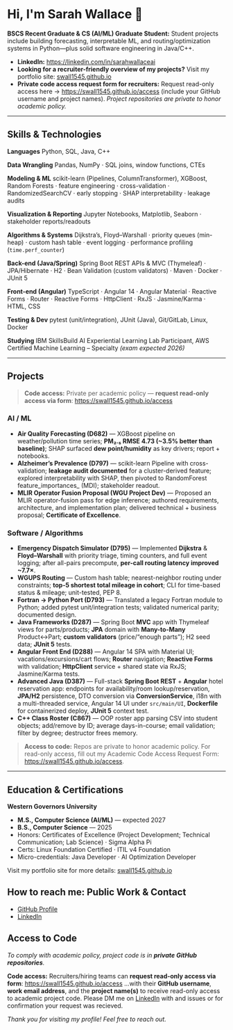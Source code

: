 # Hi, I'm Sarah Wallace 👋

> 

**BSCS Recent Graduate & CS (AI/ML) Graduate Student:** Student projects include building forecasting, interpretable ML, and routing/optimization systems in Python—plus solid software engineering in Java/C++. 
- **LinkedIn:** https://linkedin.com/in/sarahwallaceai
- **Looking for a recruiter-friendly overview of my projects?** Visit my portfolio site: [swall1545.github.io](https://swall1545.github.io)
- **Private code access request form for recruiters:** Request read-only access here → https://swall1545.github.io/access (include your GitHub username and project names). _Project repositories are private to honor academic policy._

---

## Skills & Technologies
**Languages**
Python, SQL, Java, C++

**Data Wrangling** Pandas, NumPy · SQL joins, window functions, CTEs

**Modeling & ML**
scikit-learn (Pipelines, ColumnTransformer), XGBoost, Random Forests · feature engineering · cross-validation · RandomizedSearchCV · early stopping · SHAP interpretability · leakage audits

**Visualization & Reporting**
Jupyter Notebooks, Matplotlib, Seaborn · stakeholder reports/readouts

**Algorithms & Systems** Dijkstra’s, Floyd–Warshall · priority queues (min-heap) · custom hash table · event logging · performance profiling (`time.perf_counter`)

**Back-end (Java/Spring)** Spring Boot REST APIs & MVC (Thymeleaf) · JPA/Hibernate · H2 · Bean Validation (custom validators) · Maven · Docker · JUnit 5

**Front-end (Angular)** TypeScript · Angular 14 · Angular Material · Reactive Forms · Router · Reactive Forms · HttpClient · RxJS · Jasmine/Karma · HTML, CSS

**Testing & Dev** pytest (unit/integration), JUnit (Java), Git/GitLab, Linux, Docker

**Studying** IBM SkillsBuild AI Experiential Learning Lab Participant, AWS Certified Machine Learning – Specialty *(exam expected 2026)*

---

## Projects 
> **Code access:** Private per academic policy — **request read-only access via form**: https://swall1545.github.io/access

### AI / ML
- **Air Quality Forecasting (D682)** — XGBoost pipeline on weather/pollution time series; **PM₂.₅ RMSE 4.73 (~3.5% better than baseline)**; SHAP surfaced **dew point/humidity** as key drivers; report + notebooks.  
- **Alzheimer’s Prevalence (D797)** — scikit-learn Pipeline with cross-validation; **leakage audit documented** for a cluster-derived feature; explored interpretability with SHAP, then pivoted to RandomForest feature_importances_ (MDI); stakeholder readout.  
- **MLIR Operator Fusion Proposal (WGU Project Dev)** — Proposed an MLIR operator-fusion pass for edge inference; authored requirements, architecture, and implementation plan; delivered technical + business proposal; **Certificate of Excellence**.

### Software / Algorithms
- **Emergency Dispatch Simulator (D795)** — Implemented **Dijkstra** & **Floyd–Warshall** with priority triage, timing counters, and full event logging; after all-pairs precompute, **per-call routing latency improved ~7.7×**.  
- **WGUPS Routing** — Custom hash table; nearest-neighbor routing under constraints; **top-5 shortest total mileage in cohort**; CLI for time-based status & mileage; unit-tested, PEP 8.  
- **Fortran → Python Port (D793)** — Translated a legacy Fortran module to Python; added pytest unit/integration tests; validated numerical parity; documented design.  
- **Java Frameworks (D287)** — Spring Boot **MVC** app with Thymeleaf views for parts/products; **JPA** domain with **Many-to-Many** Product↔Part; **custom validators** (price/“enough parts”); H2 seed data; **JUnit 5** tests.
- **Angular Front End (D288)** — Angular 14 SPA with Material UI; vacations/excursions/cart flows; **Router** navigation; **Reactive Forms** with validation; **HttpClient** service + shared state via RxJS; Jasmine/Karma tests.
- **Advanced Java (D387)** — Full-stack **Spring Boot REST** + **Angular** hotel reservation app: endpoints for availability/room lookup/reservation, **JPA/H2** persistence, DTO conversion via **ConversionService**, i18n with a multi-threaded service, Angular 14 UI under `src/main/UI`, **Dockerfile** for containerized deploy, **JUnit 5** context test. 
- **C++ Class Roster (C867)** — OOP roster app parsing CSV into student objects; add/remove by ID; average days-in-course; email validation; filter by degree; destructor frees memory.

> **Access to code:** Repos are private to honor academic policy. For read-only access, fill out my Academic Code Access Request Form: https://swall1545.github.io/access. 

---
## Education & Certifications

**Western Governors University**  
- **M.S., Computer Science (AI/ML)** — expected 2027  
- **B.S., Computer Science** — 2025  
- Honors: Certificates of Excellence (Project Development; Technical Communication; Lab Science) · Sigma Alpha Pi  
- Certs: Linux Foundation Certified · ITIL v4 Foundation  
- Micro-credentials: Java Developer · AI Optimization Developer

Visit my portfolio site for more details: [swall1545.github.io](https://swall1545.github.io)

## How to reach me: Public Work & Contact

- [GitHub Profile](https://github.com/Swall1545)  
- [LinkedIn](https://linkedin.com/in/sarahwallaceai)
  
## Access to Code
_To comply with academic policy, project code is in **private GitHub repositories**._

 **Code access:** 
Recruiters/hiring teams can **request read-only access via form**: 
https://swall1545.github.io/access
...with their **GitHub username**, **work email address**, and the **project name(s)** to receive read-only access to academic project code. 
Please DM me on [LinkedIn](https://linkedin.com/in/sarahwallaceai) with and issues or for confirmation your request was recieved.

*Thank you for visiting my profile! Feel free to reach out.*  

